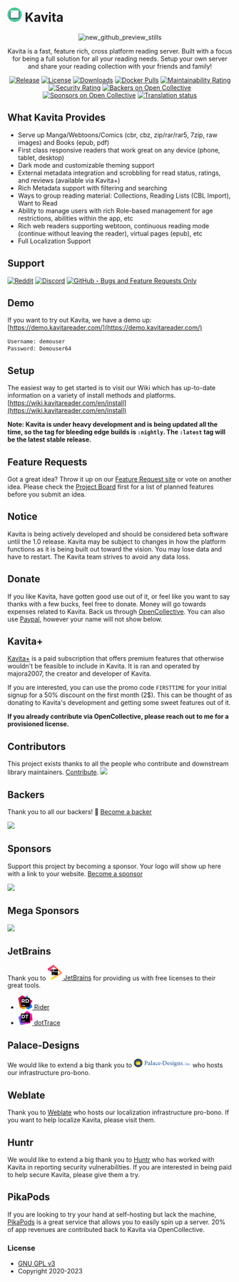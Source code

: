 ﻿# [<img src="/Logo/kavita.svg" width="32" alt="">]() Kavita
<div align="center">

![new_github_preview_stills](https://user-images.githubusercontent.com/735851/169657008-37812c18-5490-4e2a-9dcb-4806f8c87c69.gif)

Kavita is a fast, feature rich, cross platform reading server. Built with a focus for being a full solution for all your reading needs. Setup your own server and share
your reading collection with your friends and family!

[![Release](https://img.shields.io/github/release/Kareadita/Kavita.svg?style=flat&maxAge=3600)](https://github.com/Kareadita/Kavita/releases)
[![License](https://img.shields.io/badge/license-GPLv3-blue.svg?style=flat)](https://github.com/Kareadita/Kavita/blob/master/LICENSE)
[![Downloads](https://img.shields.io/github/downloads/Kareadita/Kavita/total.svg?style=flat)](https://github.com/Kareadita/Kavita/releases)
[![Docker Pulls](https://img.shields.io/docker/pulls/kizaing/kavita.svg)](https://hub.docker.com/r/kizaing/kavita/)
[![Maintainability Rating](https://sonarcloud.io/api/project_badges/measure?project=Kareadita_Kavita&metric=sqale_rating)](https://sonarcloud.io/dashboard?id=Kareadita_Kavita)
[![Security Rating](https://sonarcloud.io/api/project_badges/measure?project=Kareadita_Kavita&metric=security_rating)](https://sonarcloud.io/dashboard?id=Kareadita_Kavita)
[![Backers on Open Collective](https://opencollective.com/kavita/backers/badge.svg)](#backers)
[![Sponsors on Open Collective](https://opencollective.com/kavita/sponsors/badge.svg)](#sponsors)
<a href="https://hosted.weblate.org/engage/kavita/">
<img src="https://hosted.weblate.org/widgets/kavita/-/ui/svg-badge.svg" alt="Translation status" />
</a>
</div>

## What Kavita Provides
- Serve up Manga/Webtoons/Comics (cbr, cbz, zip/rar/rar5, 7zip, raw images) and Books (epub, pdf)
- First class responsive readers that work great on any device (phone, tablet, desktop)
- Dark mode and customizable theming support
- External metadata integration and scrobbling for read status, ratings, and reviews (available via Kavita+) 
- Rich Metadata support with filtering and searching
- Ways to group reading material: Collections, Reading Lists (CBL Import), Want to Read
- Ability to manage users with rich Role-based management for age restrictions, abilities within the app, etc
- Rich web readers supporting webtoon, continuous reading mode (continue without leaving the reader), virtual pages (epub), etc
- Full Localization Support


## Support
[![Reddit](https://img.shields.io/badge/reddit-discussion-FF4500.svg?maxAge=60)](https://www.reddit.com/r/KavitaManga/)
[![Discord](https://img.shields.io/badge/discord-chat-7289DA.svg?maxAge=60)](https://discord.gg/eczRp9eeem)
[![GitHub - Bugs and Feature Requests Only](https://img.shields.io/badge/github-issues-red.svg?maxAge=60)](https://github.com/Kareadita/Kavita/issues)

## Demo
If you want to try out Kavita, we have a demo up:
[https://demo.kavitareader.com/](https://demo.kavitareader.com/)
```
Username: demouser
Password: Demouser64
```

## Setup
The easiest way to get started is to visit our Wiki which has up-to-date information on a variety of
install methods and platforms.
[https://wiki.kavitareader.com/en/install](https://wiki.kavitareader.com/en/install)

**Note: Kavita is under heavy development and is being updated all the time, so the tag for bleeding edge builds is `:nightly`. The `:latest` tag will be the latest stable release.**

## Feature Requests
Got a great idea? Throw it up on our [Feature Request site](https://feats.kavitareader.com/) or vote on another idea. Please check the [Project Board](https://github.com/Kareadita/Kavita/projects) first for a list of planned features before you submit an idea.

## Notice
Kavita is being actively developed and should be considered beta software until the 1.0 release.
Kavita may be subject to changes in how the platform functions as it is being built out toward the
vision. You may lose data and have to restart. The Kavita team strives to avoid any data loss.

## Donate
If you like Kavita, have gotten good use out of it, or feel like you want to say thanks with a few bucks, feel free to donate. Money will go towards
expenses related to Kavita. Back us through [OpenCollective](https://opencollective.com/Kavita#backer). You can also use [Paypal](https://www.paypal.com/paypalme/majora2007?locale.x=en_US), however your name will not show below.

## Kavita+
[Kavita+](https://wiki.kavitareader.com/en/kavita-plus) is a paid subscription that offers premium features that otherwise wouldn't be feasible to include in Kavita. It is ran and operated by majora2007, the creator and developer of Kavita.

If you are interested, you can use the promo code `FIRSTTIME` for your initial signup for a 50% discount on the first month (2$). This can be thought of as donating to Kavita's development and getting some sweet features out of it.

**If you already contribute via OpenCollective, please reach out to me for a provisioned license.**


## Contributors

This project exists thanks to all the people who contribute and downstream library maintainers. [Contribute](CONTRIBUTING.md).
<a href="https://github.com/Kareadita/Kavita/graphs/contributors">
<img src="https://opencollective.com/kavita/contributors.svg?width=890&button=false&avatarHeight=42" />
</a>


## Backers

Thank you to all our backers! 🙏 [Become a backer](https://opencollective.com/Kavita#backer)

<img src="https://opencollective.com/kavita/backers.svg?width=890&avatarHeight=42"></a>

## Sponsors

Support this project by becoming a sponsor. Your logo will show up here with a link to your website. [Become a sponsor](https://opencollective.com/Kavita#sponsor)

<img src="https://opencollective.com/Kavita/sponsors.svg?width=890"></a>

## Mega Sponsors
<img src="https://opencollective.com/Kavita/tiers/mega-sponsor.svg?width=890"></a>

## JetBrains
Thank you to [<img src="/Logo/jetbrains.svg" alt="" width="32"> JetBrains](http://www.jetbrains.com/) for providing us with free licenses to their great tools.

* [<img src="/Logo/rider.svg" alt="" width="32"> Rider](http://www.jetbrains.com/rider/)
* [<img src="/Logo/dottrace.svg" alt="" width="32"> dotTrace](http://www.jetbrains.com/dottrace/)

## Palace-Designs
We would like to extend a big thank you to [<img src="/Logo/hosting-sponsor.png" alt="" width="128">](https://www.palace-designs.com/) who hosts our infrastructure pro-bono.

## Weblate
Thank you to [Weblate](https://hosted.weblate.org/engage/kavita/) who hosts our localization infrastructure pro-bono. If you want to help localize Kavita, please visit them.

## Huntr
We would like to extend a big thank you to [Huntr](https://huntr.dev/repos/kareadita/kavita) who has worked with Kavita in reporting security vulnerabilities. If you are interested in 
being paid to help secure Kavita, please give them a try.

## PikaPods
If you are looking to try your hand at self-hosting but lack the machine, [PikaPods](https://www.pikapods.com/pods?run=kavita) is a great service that 
allows you to easily spin up a server. 20% of app revenues are contributed back to Kavita via OpenCollective.

### License

* [GNU GPL v3](http://www.gnu.org/licenses/gpl.html)
* Copyright 2020-2023


